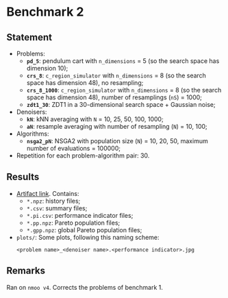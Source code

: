 # Benchmark 2

## Statement

* Problems:
  * **`pd_5`**: pendulum cart with `n_dimensions` = 5 (so the search space has
    dimension 10);
  * **`crs_8`**: `c_region_simulator` with `n_dimensions` = 8 (so the search
    space has dimension 48), no resampling;
  * **`crs_8_1000`**: `c_region_simulator` with `n_dimensions` = 8 (so the
    search space has dimension 48), number of resamplings (`nS`) = 1000;
  * **`zdt1_30`**: ZDT1 in a 30-dimensional search space + Gaussian noise;
* Denoisers:
  * **`kN`**: kNN averaging with `N` = 10, 25, 50, 100, 1000;
  * **`aN`**: resample averaging with number of resampling (`N`) = 10, 100;
* Algorithms:
  * **`nsga2_pN`**: NSGA2 with population size (`N`) = 10, 20, 50, maximum
    number of evaluations = 100000;
* Repetition for each problem-algorithm pair: 30.

## Results

* [Artifact link](). Contains:
  * `*.npz`: history files;
  * `*.csv`: summary files;
  * `*.pi.csv`: performance indicator files;
  * `*.pp.npz`: Pareto population files;
  * `*.gpp.npz`: global Pareto population files;
* `plots/`: Some plots, following this naming scheme:
  ```
  <problem name>_<denoiser name>.<performance indicator>.jpg
  ```

## Remarks

Ran on `nmoo v4`. Corrects the problems of benchmark 1.
